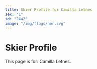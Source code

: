 ```yaml
---
title: Skier Profile for Camilla Letnes
sex: "L"
id: "2442"
image: "/img/flags/nor.svg" 
---
```


# Skier Profile

This page is for: Camilla Letnes.
    